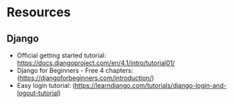 # Resources

## Django
- Official getting started tutorial: https://docs.djangoproject.com/en/4.1/intro/tutorial01/
- Django for Beginners - Free 4 chapters: (https://djangoforbeginners.com/introduction/)
- Easy login tutorial: (https://learndjango.com/tutorials/django-login-and-logout-tutorial)
